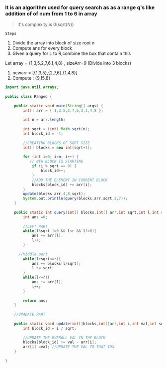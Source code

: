 ### It is an algorithm used for query search as as a range q's like addition of of num from 1 to 6 in array

> It's complexity is 0(sqrt(N))

`Steps`
1. Divide the array into block of size root n
2. Compute ans for every block
3. GIven a query for L to R,combine the box that contain this

Let array  = {1,3,5,2,7,6,1,4,8} , sizeArr=9 (Divide into 3 blocks)

1. newarr = [{1,3,5},{2,7,6},{1,4,8}]
2. Compute : {9,15,8}

```java
import java.util.Arrays;  
  
public class Rangeq {  
  
    public static void main(String[] args) {  
        int[] arr = { 1,3,5,2,7,6,3,1,4,8 };  
  
        int n = arr.length;  
  
        int sqrt = (int) Math.sqrt(n);  
        int block_id = -1;  
  
        //CREATING BLOCKS OF SQRT SIZE  
        int[] blocks = new int[sqrt+1];  
  
        for (int i=0; i<n; i++) {  
           // NEW BLOCK IS STARTING  
            if (i % sqrt == 0) {  
                block_id++;  
            }  
            //ADD THE ELEMENT IN CURRENT BLOCK  
            blocks[block_id] += arr[i];  
        }  
        update(blocks,arr,4,8,sqrt);  
        System.out.println(query(blocks,arr,sqrt,2,7));  
    }  
  
    public static int query(int[] blocks,int[] arr,int sqrt,int l,int r ){  
        int ans =0;  
  
        //LEFT PART  
        while(l%sqrt !=0 && l<r && l!=0){  
            ans += arr[l];  
            l++;  
        }  
  
      //Middle part  
        while(l+sqrt<=r){  
            ans += blocks[l/sqrt];  
            l += sqrt;  
        }  
        while(l<=r){  
            ans += arr[l];  
            l++;  
        }  
  
        return ans;  
    }  
  
    //UPADATE PART  
  
    public static void update(int[]blocks,int[]arr,int i,int val,int sqrt){  
        int block_id = i / sqrt;  
  
        //UPDATE THE OVERALL VAL IN THE BLOCK  
        blocks[block_id] += val - arr[i];  
        arr[i] =val; //UPDATE THE VAL TO THAT IDX  
    }  
  
}
```